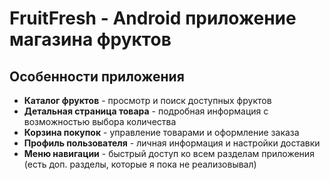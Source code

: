 # FruitFresh - Android приложение магазина фруктов

## Особенности приложения

- **Каталог фруктов** - просмотр и поиск доступных фруктов
- **Детальная страница товара** - подробная информация с возможностью выбора количества
- **Корзина покупок** - управление товарами и оформление заказа
- **Профиль пользователя** - личная информация и настройки доставки
- **Меню навигации** - быстрый доступ ко всем разделам приложения (есть доп. разделы, которые я пока не реализовывал)
